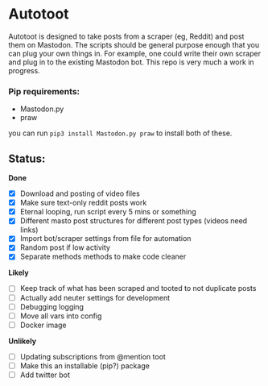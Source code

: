 # Autotoot
Autotoot is designed to take posts from a scraper (eg, Reddit) and post them on Mastodon. The scripts should be general purpose enough
that you can plug your own things in. For example, one could write their own scraper and plug in to the existing Mastodon bot. This repo
is very much a work in progress.

### Pip requirements:
 - Mastodon.py
 - praw

you can run `pip3 install Mastodon.py praw` to install both of these.

## Status:
**Done**
- [x] Download and posting of video files
- [x] Make sure text-only reddit posts work
- [x] Eternal looping, run script every 5 mins or something
- [x] Different masto post structures for different post types (videos need links)
- [x] Import bot/scraper settings from file for automation
- [x] Random post if low activity
- [x] Separate methods methods to make code cleaner

**Likely**
- [ ] Keep track of what has been scraped and tooted to not duplicate posts
- [ ] Actually add neuter settings for development
- [ ] Debugging logging
- [ ] Move all vars into config
- [ ] Docker image

**Unlikely**
- [ ] Updating subscriptions from @mention toot
- [ ] Make this an installable (pip?) package
- [ ] Add twitter bot
